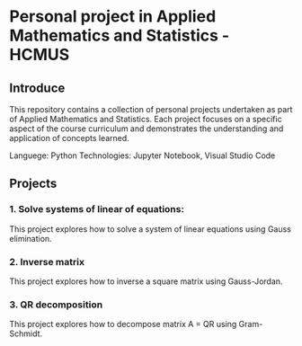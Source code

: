 # Personal project in Applied Mathematics and Statistics - HCMUS

## Introduce

This repository contains a collection of personal projects undertaken as part of Applied Mathematics and Statistics. Each project focuses on a specific aspect of the course curriculum and demonstrates the understanding and application of concepts learned.

Languege: Python
Technologies: Jupyter Notebook, Visual Studio Code

## Projects

### 1. Solve systems of linear of equations: 

This project explores how to solve a system of linear equations using Gauss elimination.

### 2. Inverse matrix

This project explores how to inverse a square matrix using Gauss-Jordan.

### 3. QR decomposition

This project explores how to decompose matrix A = QR using Gram-Schmidt.
